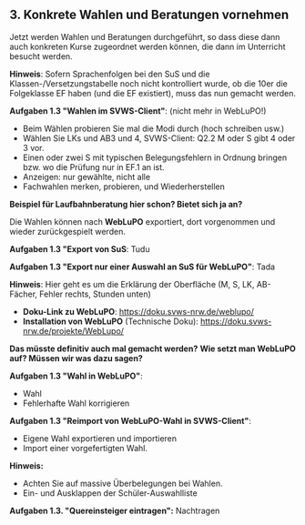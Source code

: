 ## 3. Konkrete Wahlen und Beratungen vornehmen

Jetzt werden Wahlen und Beratungen durchgeführt, so dass diese dann auch konkreten Kurse zugeordnet werden können, die dann im Unterricht besucht werden.

**Hinweis**: Sofern Sprachenfolgen bei den SuS und die Klassen-/Versetzungstabelle noch nicht kontrolliert wurde, ob die 10er die Folgeklasse EF haben (und die EF existiert), muss das nun gemacht werden.


**Aufgaben 1.3 "Wahlen im SVWS-Client"**: (nicht mehr in WebLuPO!)
* Beim Wählen probieren Sie mal die Modi durch (hoch schreiben usw.)
* Wählen Sie LKs und AB3 und 4, SVWS-Client: Q2.2 M oder S gibt 4 oder 3 vor.
* Einen oder zwei S mit typischen Belegungsfehlern in Ordnung bringen bzw. wo die Prüfung nur in EF.1 an ist.
* Anzeigen: nur gewählte, nicht alle
* Fachwahlen merken, probieren, und Wiederherstellen


**Beispiel für Laufbahnberatung hier schon? Bietet sich ja an?**


Die Wahlen können nach **WebLuPO** exportiert, dort vorgenommen und wieder zurückgespielt werden. 

**Aufgaben 1.3 "Export von SuS**: Tudu

**Aufgaben 1.3 "Export nur einer Auswahl an SuS für WebLuPO"**: Tada

**Hinweis**: Hier geht es um die Erklärung der Oberfläche (M, S, LK, AB-Fächer, Fehler rechts, Stunden unten)

* **Doku-Link zu WebLuPO**: https://doku.svws-nrw.de/weblupo/
* **Installation von WebLuPO** (Technische Doku): https://doku.svws-nrw.de/projekte/WebLupo/

**Das müsste definitiv auch mal gemacht werden?** **Wie setzt man WebLuPO auf? Müssen wir was dazu sagen?**


**Aufgaben 1.3 "Wahl in WebLuPO"**:
+ Wahl
+ Fehlerhafte Wahl korrigieren 

**Aufgaben 1.3 "Reimport von WebLuPO-Wahl in SVWS-Client"**:
+ Eigene Wahl exportieren und importieren
+ Import einer vorgefertigten Wahl. 




**Hinweis:**
* Achten Sie auf massive Überbelegungen bei Wahlen. 
* Ein- und Ausklappen der Schüler-Auswahlliste 

**Aufgaben 1.3. "Quereinsteiger eintragen":** Nachtragen
